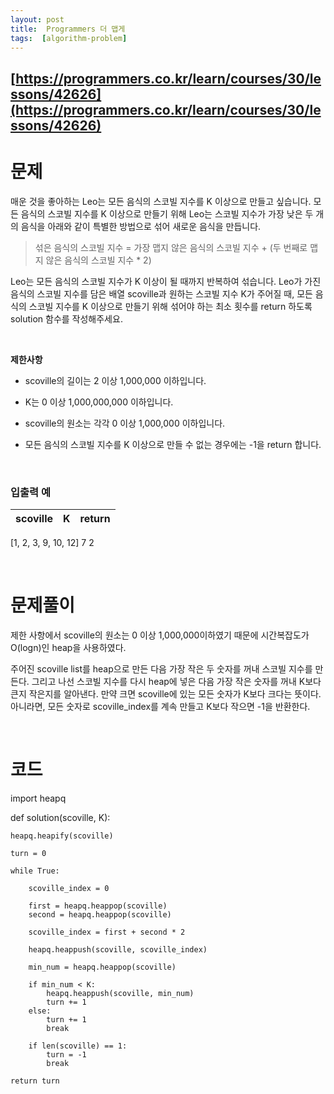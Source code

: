 ```yaml
---
layout: post
title:  Programmers 더 맵게
tags:  [algorithm-problem]
--- 
```


## [https://programmers.co.kr/learn/courses/30/lessons/42626](https://programmers.co.kr/learn/courses/30/lessons/42626)

# 문제 
매운 것을 좋아하는 Leo는 모든 음식의 스코빌 지수를 K 이상으로 만들고 싶습니다. 모든 음식의 스코빌 지수를 K 이상으로 만들기 위해 Leo는 스코빌 지수가 가장 낮은 두 개의 음식을 아래와 같이 특별한 방법으로 섞어 새로운 음식을 만듭니다.

> 섞은 음식의 스코빌 지수 = 가장 맵지 않은 음식의 스코빌 지수 + (두 번째로 맵지 않은 음식의 스코빌 지수 * 2)

Leo는 모든 음식의 스코빌 지수가 K 이상이 될 때까지 반복하여 섞습니다.
Leo가 가진 음식의 스코빌 지수를 담은 배열 scoville과 원하는 스코빌 지수 K가 주어질 때, 모든 음식의 스코빌 지수를 K 이상으로 만들기 위해 섞어야 하는 최소 횟수를 return 하도록 solution 함수를 작성해주세요.

&nbsp;
&nbsp;

**제한사항**
* scoville의 길이는 2 이상 1,000,000 이하입니다.

* K는 0 이상 1,000,000,000 이하입니다.

* scoville의 원소는 각각 0 이상 1,000,000 이하입니다.

* 모든 음식의 스코빌 지수를 K 이상으로 만들 수 없는 경우에는 -1을 return 합니다.

&nbsp;

### **입출력 예**
scoville | K | return
---|---|---
[1, 2, 3, 9, 10, 12]	7	2

&nbsp;
&nbsp;
&nbsp;

# 문제풀이
제한 사항에서 scoville의 원소는 0 이상 1,000,000이하였기 때문에 시간복잡도가 O(logn)인 heap을 사용하였다. 

주어진 scoville list를 heap으로 만든 다음 가장 작은 두 숫자를 꺼내 스코빌 지수를 만든다. 그리고 나선 스코빌 지수를 다시 heap에 넣은 다음 가장 작은 숫자를 꺼내 K보다 큰지 작은지를 알아낸다. 만약 크면 scoville에 있는 모든 숫자가 K보다 크다는 뜻이다. 아니라면, 모든 숫자로 scoville_index를 계속 만들고  K보다 작으면 -1을 반환한다.

&nbsp;
&nbsp;
&nbsp;

# 코드
import heapq

def solution(scoville, K):
    
    heapq.heapify(scoville)
    
    turn = 0

    while True:

        scoville_index = 0

        first = heapq.heappop(scoville)
        second = heapq.heappop(scoville)

        scoville_index = first + second * 2
        
        heapq.heappush(scoville, scoville_index)
        
        min_num = heapq.heappop(scoville)
        
        if min_num < K:
            heapq.heappush(scoville, min_num)
            turn += 1
        else:
            turn += 1
            break
        
        if len(scoville) == 1:
            turn = -1
            break
        
    return turn
~~~